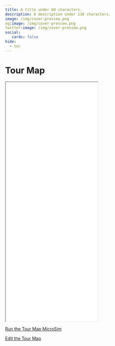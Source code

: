 ```yaml
---
title: A title under 60 characters.
description: A description under 110 characters.
image: /img/cover-preview.png
og:image: /img/cover-preview.png
twitter:image: /img/cover-preview.png
social:
   cards: false
hide:
  - toc
---
```

# Tour Map

<iframe src="./main.html" height="780px" scrolling="no"
  style="overflow: hidden;"></iframe>

[Run the Tour Map MicroSim](main.html)

[Edit the Tour Map](https://editor.p5js.org/dmccreary/sketches/94mxIpiBQ)